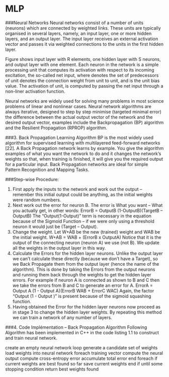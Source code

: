 # MLP

###Neural Networks
Neural networks consist of a number of units (neurons) which are connected by weighted links. These units are typically organised in several layers, namely, an input layer, one or more hidden layers, and an output layer. The input layer receives an external activation vector and passes it via weighted connections to the units in the first hidden layer. 
 
Figure shows input layer with R elements, one hidden layer with S neurons, and output layer with one element. Each neuron in the network is a simple processing unit that computes its activation with respect to its incoming excitation, the so-called net input, where denotes the set of predecessors of unit  denotes the connection weight from unit  to  unit, and  is the unit bias value. The activation of unit, is computed by passing the net input through a non-liner activation function. 

Neural networks are widely used for solving many problems in most science problems of linear and nonlinear cases. Neural network algorithms are always iterative, designed to step by step minimise (targeted minimal error) the difference between the actual output vector of the network and the desired output vector, examples include the Backpropagation (BP) algorithm and the Resilient Propagation (RPROP) algorithm.


###3. Back Propagation Learning Algorithm
BP is the most widely used algorithm for supervised learning with multilayered feed-forward networks [22]. A Back Propagation network learns by example. You give the algorithm examples of what you want the network to do and it changes the network’s weights so that, when training is finished, it will give you the required output for a particular input. Back Propagation networks are ideal for simple Pattern Recognition and Mapping Tasks. 

 
###Step-wise Procedure: 
1. First apply the inputs to the network and work out the output – remember this initial output could be anything, as the initial weights were random numbers.
2. Next work out the error for neuron B. The error is What you want – What you actually get, in other words:
ErrorB = OutputB (1-OutputB)(TargetB – OutputB)
The “Output(1-Output)” term is necessary in the equation because of the Sigmoid Function – if we were only using a threshold neuron it would just be (Target – Output).
3. Change the weight. Let W+AB be the new (trained) weight and WAB be the initial
weight.
W+AB = WAB + (ErrorB x OutputA)
Notice that it is the output of the connecting neuron (neuron A) we use (not B). We update all the weights in the output layer in this way.
4. Calculate the Errors for the hidden layer neurons. Unlike the output layer we can’t calculate these directly (because we don’t have a Target), so we Back Propagate them from the output layer (hence the name of the algorithm). This is done by taking the Errors from the output neurons and running them back through the weights to get the hidden layer errors. For example if neuron A is connected as shown to B and C then we take the errors from B and C to generate an error for A.
ErrorA = Output A (1 - Output A)(ErrorB WAB + ErrorC WAC)
Again, the factor “Output (1 - Output )” is present because of the sigmoid squashing function.
5. Having obtained the Error for the hidden layer neurons now proceed as in stage 3 to change the hidden layer weights. By repeating this method we can train a network of any number of layers.


###4. Code Implémentation – Back Propagation Algorithm 
Following Algorithm has been implemented in C++ in the code listing 1.1 to construct and train neural network. 

create an empty neural network
loop
  generate a candidate set of weights
  load weights into neural network
  foreach training vector
    compute the neural output
    compute cross-entropy error
    accumulate total error
  end foreach
  if current weights are best found so far
    save current weights
  end if
until some stopping condition
return best weights found

